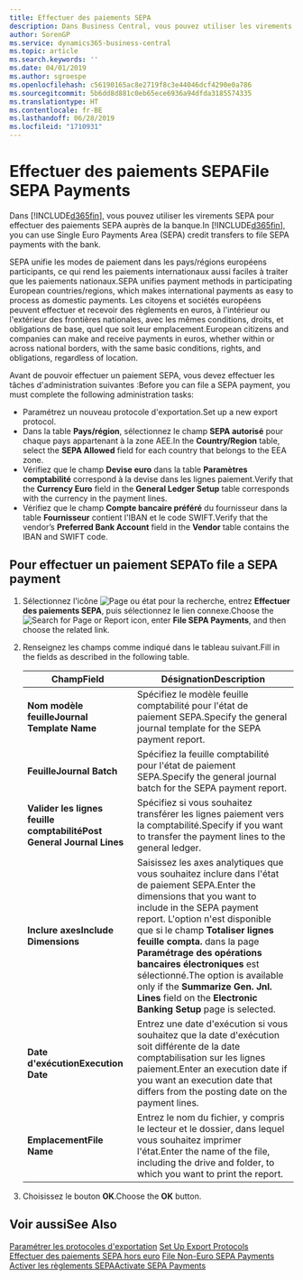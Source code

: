```yaml
---
title: Effectuer des paiements SEPA
description: Dans Business Central, vous pouvez utiliser les virements SEPA pour effectuer des paiements SEPA auprès de la banque.
author: SorenGP
ms.service: dynamics365-business-central
ms.topic: article
ms.search.keywords: ''
ms.date: 04/01/2019
ms.author: sgroespe
ms.openlocfilehash: c56190165ac8e2719f8c3e44046dcf4290e0a786
ms.sourcegitcommit: 5b6dd8d881c0eb65ece6936a94dfda3185574335
ms.translationtype: HT
ms.contentlocale: fr-BE
ms.lasthandoff: 06/28/2019
ms.locfileid: "1710931"
---
```

# <a name="file-sepa-payments"></a><span data-ttu-id="5736c-103">Effectuer des paiements SEPA</span><span class="sxs-lookup"><span data-stu-id="5736c-103">File SEPA Payments</span></span>
<span data-ttu-id="5736c-104">Dans [!INCLUDE[d365fin](../../includes/d365fin_md.md)], vous pouvez utiliser les virements SEPA pour effectuer des paiements SEPA auprès de la banque.</span><span class="sxs-lookup"><span data-stu-id="5736c-104">In [!INCLUDE[d365fin](../../includes/d365fin_md.md)], you can use Single Euro Payments Area (SEPA) credit transfers to file SEPA payments with the bank.</span></span>  

<span data-ttu-id="5736c-105">SEPA unifie les modes de paiement dans les pays/régions européens participants, ce qui rend les paiements internationaux aussi faciles à traiter que les paiements nationaux.</span><span class="sxs-lookup"><span data-stu-id="5736c-105">SEPA unifies payment methods in participating European countries/regions, which makes international payments as easy to process as domestic payments.</span></span> <span data-ttu-id="5736c-106">Les citoyens et sociétés européens peuvent effectuer et recevoir des règlements en euros, à l'intérieur ou l'extérieur des frontières nationales, avec les mêmes conditions, droits, et obligations de base, quel que soit leur emplacement.</span><span class="sxs-lookup"><span data-stu-id="5736c-106">European citizens and companies can make and receive payments in euros, whether within or across national borders, with the same basic conditions, rights, and obligations, regardless of location.</span></span>  

<span data-ttu-id="5736c-107">Avant de pouvoir effectuer un paiement SEPA, vous devez effectuer les tâches d'administration suivantes :</span><span class="sxs-lookup"><span data-stu-id="5736c-107">Before you can file a SEPA payment, you must complete the following administration tasks:</span></span>  

- <span data-ttu-id="5736c-108">Paramétrez un nouveau protocole d'exportation.</span><span class="sxs-lookup"><span data-stu-id="5736c-108">Set up a new export protocol.</span></span>
- <span data-ttu-id="5736c-109">Dans la table **Pays/région**, sélectionnez le champ **SEPA autorisé** pour chaque pays appartenant à la zone AEE.</span><span class="sxs-lookup"><span data-stu-id="5736c-109">In the **Country/Region** table, select the **SEPA Allowed** field for each country that belongs to the EEA zone.</span></span>  
- <span data-ttu-id="5736c-110">Vérifiez que le champ **Devise euro** dans la table **Paramètres comptabilité** correspond à la devise dans les lignes paiement.</span><span class="sxs-lookup"><span data-stu-id="5736c-110">Verify that the **Currency Euro** field in the **General Ledger Setup** table corresponds with the currency in the payment lines.</span></span>  
- <span data-ttu-id="5736c-111">Vérifiez que le champ **Compte bancaire préféré** du fournisseur dans la table **Fournisseur** contient l'IBAN et le code SWIFT.</span><span class="sxs-lookup"><span data-stu-id="5736c-111">Verify that the vendor’s **Preferred Bank Account** field in the **Vendor** table contains the IBAN and SWIFT code.</span></span>  

## <a name="to-file-a-sepa-payment"></a><span data-ttu-id="5736c-112">Pour effectuer un paiement SEPA</span><span class="sxs-lookup"><span data-stu-id="5736c-112">To file a SEPA payment</span></span>  

1.  <span data-ttu-id="5736c-113">Sélectionnez l'icône ![Page ou état pour la recherche](../../media/ui-search/search_small.png "Page ou état pour la recherche"), entrez **Effectuer des paiements SEPA**, puis sélectionnez le lien connexe.</span><span class="sxs-lookup"><span data-stu-id="5736c-113">Choose the ![Search for Page or Report](../../media/ui-search/search_small.png "Search for Page or Report icon") icon, enter **File SEPA Payments**, and then choose the related link.</span></span>  
2.  <span data-ttu-id="5736c-114">Renseignez les champs comme indiqué dans le tableau suivant.</span><span class="sxs-lookup"><span data-stu-id="5736c-114">Fill in the fields as described in the following table.</span></span>  

    |<span data-ttu-id="5736c-115">Champ</span><span class="sxs-lookup"><span data-stu-id="5736c-115">Field</span></span>|<span data-ttu-id="5736c-116">Désignation</span><span class="sxs-lookup"><span data-stu-id="5736c-116">Description</span></span>|  
    |---------------------------------|---------------------------------------|  
    |<span data-ttu-id="5736c-117">**Nom modèle feuille**</span><span class="sxs-lookup"><span data-stu-id="5736c-117">**Journal Template Name**</span></span>|<span data-ttu-id="5736c-118">Spécifiez le modèle feuille comptabilité pour l'état de paiement SEPA.</span><span class="sxs-lookup"><span data-stu-id="5736c-118">Specify the general journal template for the SEPA payment report.</span></span>|  
    |<span data-ttu-id="5736c-119">**Feuille**</span><span class="sxs-lookup"><span data-stu-id="5736c-119">**Journal Batch**</span></span>|<span data-ttu-id="5736c-120">Spécifiez la feuille comptabilité pour l'état de paiement SEPA.</span><span class="sxs-lookup"><span data-stu-id="5736c-120">Specify the general journal batch for the SEPA payment report.</span></span>|  
    |<span data-ttu-id="5736c-121">**Valider les lignes feuille comptabilité**</span><span class="sxs-lookup"><span data-stu-id="5736c-121">**Post General Journal Lines**</span></span>|<span data-ttu-id="5736c-122">Spécifiez si vous souhaitez transférer les lignes paiement vers la comptabilité.</span><span class="sxs-lookup"><span data-stu-id="5736c-122">Specify if you want to transfer the payment lines to the general ledger.</span></span>|  
    |<span data-ttu-id="5736c-123">**Inclure axes**</span><span class="sxs-lookup"><span data-stu-id="5736c-123">**Include Dimensions**</span></span>|<span data-ttu-id="5736c-124">Saisissez les axes analytiques que vous souhaitez inclure dans l'état de paiement SEPA.</span><span class="sxs-lookup"><span data-stu-id="5736c-124">Enter the dimensions that you want to include in the SEPA payment report.</span></span> <span data-ttu-id="5736c-125">L'option n'est disponible que si le champ **Totaliser lignes feuille compta.** dans la page **Paramétrage des opérations bancaires électroniques** est sélectionné.</span><span class="sxs-lookup"><span data-stu-id="5736c-125">The option is available only if the **Summarize Gen. Jnl. Lines** field on the **Electronic Banking Setup** page is selected.</span></span>|  
    |<span data-ttu-id="5736c-126">**Date d'exécution**</span><span class="sxs-lookup"><span data-stu-id="5736c-126">**Execution Date**</span></span>|<span data-ttu-id="5736c-127">Entrez une date d'exécution si vous souhaitez que la date d'exécution soit différente de la date comptabilisation sur les lignes paiement.</span><span class="sxs-lookup"><span data-stu-id="5736c-127">Enter an execution date if you want an execution date that differs from the posting date on the payment lines.</span></span>|  
    |<span data-ttu-id="5736c-128">**Emplacement**</span><span class="sxs-lookup"><span data-stu-id="5736c-128">**File Name**</span></span>|<span data-ttu-id="5736c-129">Entrez le nom du fichier, y compris le lecteur et le dossier, dans lequel vous souhaitez imprimer l'état.</span><span class="sxs-lookup"><span data-stu-id="5736c-129">Enter the name of the file, including the drive and folder, to which you want to print the report.</span></span>|  

3.  <span data-ttu-id="5736c-130">Choisissez le bouton **OK**.</span><span class="sxs-lookup"><span data-stu-id="5736c-130">Choose the **OK** button.</span></span>  

## <a name="see-also"></a><span data-ttu-id="5736c-131">Voir aussi</span><span class="sxs-lookup"><span data-stu-id="5736c-131">See Also</span></span>  
 <span data-ttu-id="5736c-132">[Paramétrer les protocoles d'exportation](how-to-set-up-export-protocols.md) </span><span class="sxs-lookup"><span data-stu-id="5736c-132">[Set Up Export Protocols](how-to-set-up-export-protocols.md) </span></span>  
 <span data-ttu-id="5736c-133">[Effectuer des paiements SEPA hors euro](how-to-file-non-euro-sepa-payments.md) </span><span class="sxs-lookup"><span data-stu-id="5736c-133">[File Non-Euro SEPA Payments](how-to-file-non-euro-sepa-payments.md) </span></span>  
 [<span data-ttu-id="5736c-134">Activer les règlements SEPA</span><span class="sxs-lookup"><span data-stu-id="5736c-134">Activate SEPA Payments</span></span>](how-to-activate-sepa-payments.md)
